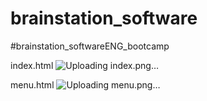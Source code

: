 # brainstation_software
#brainstation_softwareENG_bootcamp

index.html
![Uploading index.png…]()

menu.html
![Uploading menu.png…]()
